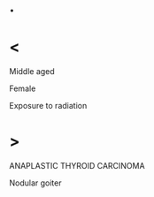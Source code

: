 # .

# <

Middle aged

Female

Exposure to radiation

# >

ANAPLASTIC THYROID CARCINOMA

Nodular goiter
